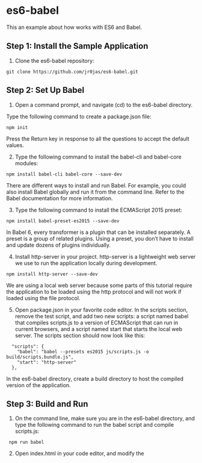# es6-babel
This an example about how works with ES6 and Babel.

## Step 1: Install the Sample Application

1. Clone the es6-babel repository:

```
git clone https://github.com/jr0jas/es6-babel.git
```

## Step 2: Set Up Babel

1. Open a command prompt, and navigate (cd) to the es6-babel directory.

Type the following command to create a package.json file:

```
npm init
```
Press the Return key in response to all the questions to accept the default values.

2. Type the following command to install the babel-cli and babel-core modules:
```
npm install babel-cli babel-core --save-dev
```
There are different ways to install and run Babel. For example, you could also install Babel globally and run it from the command line. Refer to the Babel documentation for more information.

3. Type the following command to install the ECMAScript 2015 preset:
```
npm install babel-preset-es2015 --save-dev
```

In Babel 6, every transformer is a plugin that can be installed separately. A preset is a group of related plugins. Using a preset, you don’t have to install and update dozens of plugins individually.

4. Install http-server in your project. http-server is a lightweight web server we use to run the application locally during development. 

```
npm install http-server --save-dev
```

We are using a local web server because some parts of this tutorial require the application to be loaded using the http protocol and will not work if loaded using the file protocol.

5. Open package.json in your favorite code editor. In the scripts section, remove the test script, and add two new scripts: a script named babel that compiles scripts.js to a version of ECMAScript that can run in current browsers, and a script named start that starts the local web server. The scripts section should now look like this:

```
  "scripts": {
    "babel": "babel --presets es2015 js/scripts.js -o build/scripts.bundle.js",
    "start": "http-server"
  },
```

In the es6-babel directory, create a build directory to host the compiled version of the application.

## Step 3: Build and Run

1. On the command line, make sure you are in the es6-babel directory, and type the following command to run the babel script and compile scripts.js:

 ```
  npm run babel
 ```

2. Open index.html in your code editor, and modify the <script> tag as follows to load build/main.bundle.js, the compiled version of js/scripts.js:

 ```
  <script src="build/scripts.bundle.js"></script>
 ```

3. Open a new command prompt. Navigate (cd) to the es6-tutorial directory, and type the following command to start http-server:


 ```
  npm start
 ```
 
If port 8080 is already in use on your computer, modify the start script in package.json and specify a port that is available on your computer. For example:

 ```
  "scripts": {
    "babel": "babel --presets es2015 js/main.js -o build/main.bundle.js",
    "start": "http-server -p 9000"
  },
 ```
 
4. Open a browser and access http://localhost:8080

Open build/scripts.bundle.js in your code editor and notice that the generated code is virtually identical to the source code (js/scripts.js). This is because the current code in main.js doesn’t include any ECMAScript 6 feature. With this setup in place, we are now ready to start using ECMAScript 6 features in the next unit.


